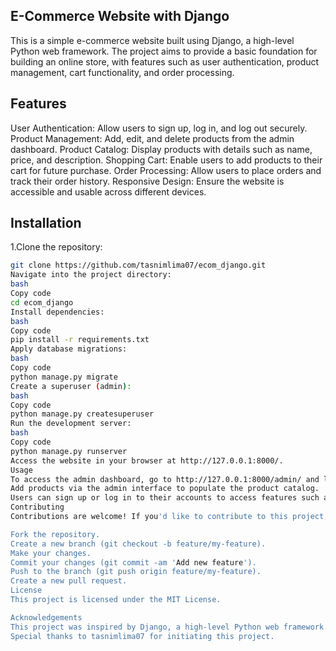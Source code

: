 ## E-Commerce Website with Django
This is a simple e-commerce website built using Django, a high-level Python web framework. The project aims to provide a basic foundation for building an online store, with features such as user authentication, product management, cart functionality, and order processing.

## Features
User Authentication: Allow users to sign up, log in, and log out securely.
Product Management: Add, edit, and delete products from the admin dashboard.
Product Catalog: Display products with details such as name, price, and description.
Shopping Cart: Enable users to add products to their cart for future purchase.
Order Processing: Allow users to place orders and track their order history.
Responsive Design: Ensure the website is accessible and usable across different devices.
## Installation
1.Clone the repository:
```bash
git clone https://github.com/tasnimlima07/ecom_django.git
Navigate into the project directory:
bash
Copy code
cd ecom_django
Install dependencies:
bash
Copy code
pip install -r requirements.txt
Apply database migrations:
bash
Copy code
python manage.py migrate
Create a superuser (admin):
bash
Copy code
python manage.py createsuperuser
Run the development server:
bash
Copy code
python manage.py runserver
Access the website in your browser at http://127.0.0.1:8000/.
Usage
To access the admin dashboard, go to http://127.0.0.1:8000/admin/ and log in with the superuser credentials created earlier.
Add products via the admin interface to populate the product catalog.
Users can sign up or log in to their accounts to access features such as adding products to the cart and placing orders.
Contributing
Contributions are welcome! If you'd like to contribute to this project, please follow these steps:

Fork the repository.
Create a new branch (git checkout -b feature/my-feature).
Make your changes.
Commit your changes (git commit -am 'Add new feature').
Push to the branch (git push origin feature/my-feature).
Create a new pull request.
License
This project is licensed under the MIT License.

Acknowledgements
This project was inspired by Django, a high-level Python web framework.
Special thanks to tasnimlima07 for initiating this project.
